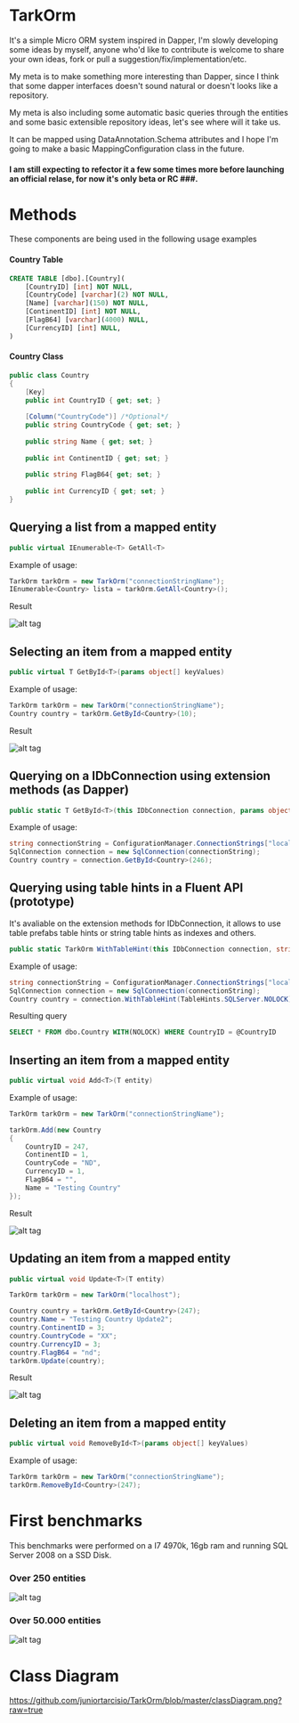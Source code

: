 # TarkOrm

It's a simple Micro ORM system inspired in Dapper, I'm slowly developing some ideas by myself, anyone who'd like to contribute is welcome to share your own ideas, fork or pull a suggestion/fix/implementation/etc. 

My meta is to make something more interesting than Dapper, since I think that some dapper interfaces doesn't sound natural or doesn't looks like a repository.

My meta is also including some automatic basic queries through the entities and some basic extensible repository ideas, let's see where will it take us.

It can be mapped using DataAnnotation.Schema attributes and I hope I'm going to make a basic MappingConfiguration class in the future.

#### I am still expecting to refector it a few some times more before launching an official relase, for now it's only beta or RC ###.


# Methods

These components are being used in the following usage examples

#### Country Table
```sql
CREATE TABLE [dbo].[Country](
    [CountryID] [int] NOT NULL,
    [CountryCode] [varchar](2) NOT NULL,
    [Name] [varchar](150) NOT NULL,
    [ContinentID] [int] NOT NULL,
    [FlagB64] [varchar](4000) NULL,
    [CurrencyID] [int] NULL,
)
```

#### Country Class
```csharp
public class Country
{
    [Key]        
    public int CountryID { get; set; }
  
    [Column("CountryCode")] /*Optional*/
    public string CountryCode { get; set; }
  
    public string Name { get; set; }
  
    public int ContinentID { get; set; }
  
    public string FlagB64{ get; set; }
  
    public int CurrencyID { get; set; }
}   
```

## Querying a list from a mapped entity

```csharp
public virtual IEnumerable<T> GetAll<T>
```

Example of usage:

```csharp
TarkOrm tarkOrm = new TarkOrm("connectionStringName");
IEnumerable<Country> lista = tarkOrm.GetAll<Country>();
```

Result

![alt tag](https://github.com/juniortarcisio/TarkOrm.NET/blob/master/unitTestGetAll.png?raw=true)


## Selecting an item from a mapped entity

```csharp
public virtual T GetById<T>(params object[] keyValues)
```

Example of usage:

```csharp
TarkOrm tarkOrm = new TarkOrm("connectionStringName");
Country country = tarkOrm.GetById<Country>(10);
```

Result

![alt tag](https://github.com/juniortarcisio/TarkOrm.NET/blob/master/unitTestGetById.png?raw=true)


## Querying on a IDbConnection using extension methods (as Dapper)

```csharp
public static T GetById<T>(this IDbConnection connection, params object[] keyValues)
```

Example of usage:

```csharp
string connectionString = ConfigurationManager.ConnectionStrings["localhost"].ConnectionString;
SqlConnection connection = new SqlConnection(connectionString);
Country country = connection.GetById<Country>(246);
```

## Querying using table hints in a Fluent API (prototype)

It's avaliable on the extension methods for IDbConnection, it allows to use table prefabs table hints or string table hints as indexes and others.

```csharp
public static TarkOrm WithTableHint(this IDbConnection connection, string tableHint)
```

Example of usage:

```csharp
string connectionString = ConfigurationManager.ConnectionStrings["localhost"].ConnectionString;
SqlConnection connection = new SqlConnection(connectionString);
Country country = connection.WithTableHint(TableHints.SQLServer.NOLOCK).GetById<Country>(246);
```

Resulting query

```SQL
SELECT * FROM dbo.Country WITH(NOLOCK) WHERE CountryID = @CountryID 
```

## Inserting an item from a mapped entity

```csharp
public virtual void Add<T>(T entity)
```

Example of usage:

```csharp
TarkOrm tarkOrm = new TarkOrm("connectionStringName");

tarkOrm.Add(new Country
{
    CountryID = 247,
    ContinentID = 1,
    CountryCode = "ND",
    CurrencyID = 1,
    FlagB64 = "",
    Name = "Testing Country"
});
```

Result

![alt tag](https://github.com/juniortarcisio/TarkOrm.NET/blob/master/unitTestInsert.png?raw=true)


## Updating an item from a mapped entity

```csharp
public virtual void Update<T>(T entity)
```


```csharp
TarkOrm tarkOrm = new TarkOrm("localhost");

Country country = tarkOrm.GetById<Country>(247);
country.Name = "Testing Country Update2";
country.ContinentID = 3;
country.CountryCode = "XX";
country.CurrencyID = 3;
country.FlagB64 = "nd";
tarkOrm.Update(country);
```

Result

![alt tag](https://github.com/juniortarcisio/TarkOrm.NET/blob/master/unitTestUpdate.png?raw=true)


## Deleting an item from a mapped entity


```csharp
public virtual void RemoveById<T>(params object[] keyValues)
```

Example of usage:

```csharp
TarkOrm tarkOrm = new TarkOrm("connectionStringName");
tarkOrm.RemoveById<Country>(247);
```


# First benchmarks 

This benchmarks were performed on a I7 4970k, 16gb ram and running SQL Server 2008 on a SSD Disk.

### Over 250 entities

![alt tag](https://raw.githubusercontent.com/juniortarcisio/TarkOrm.NET/master/benchmarkCountry.png)


### Over 50.000 entities

![alt tag](https://raw.githubusercontent.com/juniortarcisio/TarkOrm.NET/master/benchmarkCity.png)


# Class Diagram

https://github.com/juniortarcisio/TarkOrm/blob/master/classDiagram.png?raw=true
